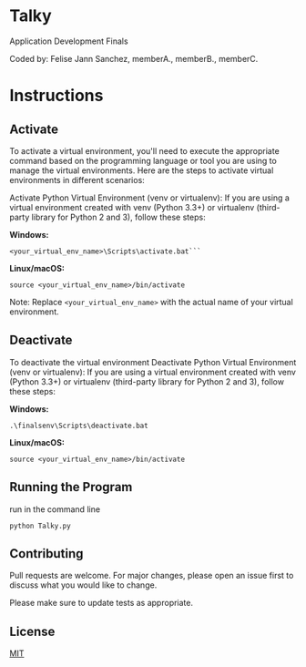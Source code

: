 # Talky 

Application Development Finals

Coded by: Felise Jann Sanchez, memberA., memberB., memberC. 
# Instructions


## Activate

To activate a virtual environment, you'll need to execute the appropriate command based on the programming language or tool you are using to manage the virtual environments. Here are the steps to activate virtual environments in different scenarios:

Activate Python Virtual Environment (venv or virtualenv):
If you are using a virtual environment created with venv (Python 3.3+) or virtualenv (third-party library for Python 2 and 3), follow these steps:

**Windows:**
```
<your_virtual_env_name>\Scripts\activate.bat```
```

**Linux/macOS:**
```
source <your_virtual_env_name>/bin/activate
```

Note: Replace ```<your_virtual_env_name>``` with the actual name of your virtual environment.


## Deactivate
To deactivate the virtual environment
Deactivate Python Virtual Environment (venv or virtualenv):
If you are using a virtual environment created with venv (Python 3.3+) or virtualenv (third-party library for Python 2 and 3), follow these steps:

**Windows:**
```
.\finalsenv\Scripts\deactivate.bat
```

**Linux/macOS:**
```
source <your_virtual_env_name>/bin/activate
```


## Running the Program
run in the command line
```
python Talky.py
```

## Contributing

Pull requests are welcome. For major changes, please open an issue first
to discuss what you would like to change.

Please make sure to update tests as appropriate.

## License

[MIT](https://choosealicense.com/licenses/mit/)